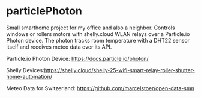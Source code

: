 # particlePhoton

Small smarthome project for my office and also a neighbor. Controls windows or rollers motors with shelly.cloud WLAN relays over a Particle.io Photon device. The photon tracks room temperature with a DHT22 sensor itself and receives meteo data over its API.

Particle.io Photon Device: https://docs.particle.io/photon/

Shelly Devices:https://shelly.cloud/shelly-25-wifi-smart-relay-roller-shutter-home-automation/

Meteo Data for Switzerland: https://github.com/marcelstoer/open-data-smn
